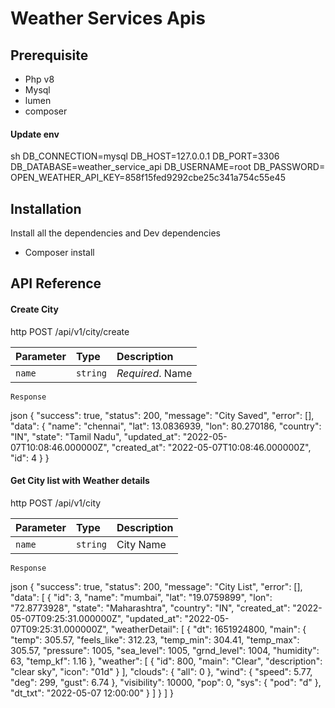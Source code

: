 # Weather Services Apis

## Prerequisite

- Php v8
- Mysql
- lumen
- composer

#### Update env

sh
DB_CONNECTION=mysql
DB_HOST=127.0.0.1
DB_PORT=3306
DB_DATABASE=weather_service_api
DB_USERNAME=root
DB_PASSWORD=
OPEN_WEATHER_API_KEY=858f15fed9292cbe25c341a754c55e45


## Installation

Install all the dependencies and Dev dependencies 
- Composer install

## API Reference

#### Create City

http
    POST /api/v1/city/create

| Parameter | Type     | Description                |
| :-------- | :------- | :------------------------- |
| `name`    | `string` | *Required*.  Name |


    Response

json
 {
    "success": true,
    "status": 200,
    "message": "City Saved",
    "error": [],
    "data": {
        "name": "chennai",
        "lat": 13.0836939,
        "lon": 80.270186,
        "country": "IN",
        "state": "Tamil Nadu",
        "updated_at": "2022-05-07T10:08:46.000000Z",
        "created_at": "2022-05-07T10:08:46.000000Z",
        "id": 4
    }
}

#### Get City list with Weather details

http
    POST /api/v1/city

| Parameter | Type     | Description                |
| :-------- | :------- | :------------------------- |
| `name`    | `string` |  City Name                 |


    Response

json
{
    "success": true,
    "status": 200,
    "message": "City List",
    "error": [],
    "data": [
        {
            "id": 3,
            "name": "mumbai",
            "lat": "19.0759899",
            "lon": "72.8773928",
            "state": "Maharashtra",
            "country": "IN",
            "created_at": "2022-05-07T09:25:31.000000Z",
            "updated_at": "2022-05-07T09:25:31.000000Z",
            "weatherDetail": [
                {
                    "dt": 1651924800,
                    "main": {
                        "temp": 305.57,
                        "feels_like": 312.23,
                        "temp_min": 304.41,
                        "temp_max": 305.57,
                        "pressure": 1005,
                        "sea_level": 1005,
                        "grnd_level": 1004,
                        "humidity": 63,
                        "temp_kf": 1.16
                    },
                    "weather": [
                        {
                            "id": 800,
                            "main": "Clear",
                            "description": "clear sky",
                            "icon": "01d"
                        }
                    ],
                    "clouds": {
                        "all": 0
                    },
                    "wind": {
                        "speed": 5.77,
                        "deg": 299,
                        "gust": 6.74
                    },
                    "visibility": 10000,
                    "pop": 0,
                    "sys": {
                        "pod": "d"
                    },
                    "dt_txt": "2022-05-07 12:00:00"
                }
            ]
        }
    ]
}
